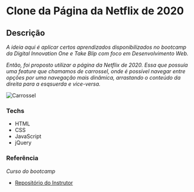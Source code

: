 # Clone da Página da Netflix de 2020

## Descrição

*A ideia aqui é aplicar certos aprendizados disponibilizados no bootcamp da Digital Innovation One e Take Blip com foco em Desenvolvimento Web.*

*Então, foi proposto utilizar a página da Netflix de 2020. Essa que possuía uma feature que chamamos de carrossel, onde é possível navegar entre opções por uma navegação mais dinâmica, arrastando o conteúdo da direita para a esqsuerda e vice-versa.*

![Carrossel](img/carrossel-demo.gif)

### Techs

- HTML
- CSS
- JavaScript
- jQuery

### Referência

*Curso do bootcamp*

- [Repositório do Instrutor](https://github.com/felipeAguiarCode/netflix-clone)

